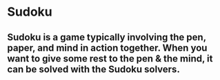 # Sudoku
<h2>Sudoku is a game typically involving the pen, paper, and mind in action together. When you want to give some rest to the pen & the mind, it can be solved with the Sudoku solvers. </h2>
